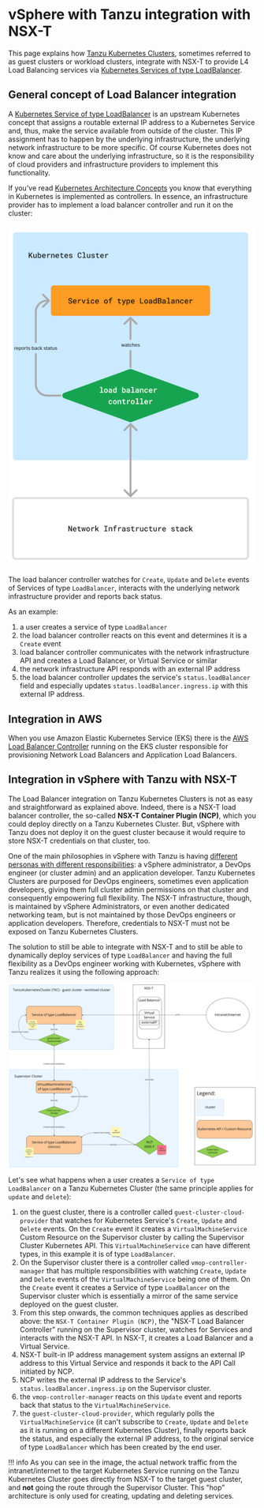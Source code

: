 # vSphere with Tanzu integration with NSX-T

This page explains how [Tanzu Kubernetes Clusters](https://docs.vmware.com/en/VMware-vSphere/7.0/vmware-vsphere-with-tanzu/GUID-4D0D375F-C001-4F1D-AAB1-1789C5577A94.html), sometimes referred to as guest clusters or workload clusters, integrate with NSX-T to provide L4 Load Balancing services via [Kubernetes Services of type LoadBalancer](https://kubernetes.io/docs/concepts/services-networking/service/#loadbalancer).

## General concept of Load Balancer integration

A [Kubernetes Service of type LoadBalancer](https://kubernetes.io/docs/concepts/services-networking/service/#loadbalancer) is an upstream Kubernetes concept that assigns a routable external IP address to a Kubernetes Service and, thus, make the service available from outside of the cluster. This IP assignment has to happen by the underlying infrastructure, the underlying network infrastructure to be more specific. Of course Kubernetes does not know and care about the underlying infrastructure, so it is the responsibility of cloud providers and infrastructure providers to implement this functionality.

If you've read [Kubernetes Architecture Concepts](./../kubernetes/architecture-concepts.md) you know that everything in Kubernetes is implemented as controllers. In essence, an infrastructure provider has to implement a load balancer controller and run it on the cluster:

![Generic Load Balancer Controller](images/generic-load-balancer-controller.png)

The load balancer controller watches for `Create`, `Update` and `Delete` events of Services of type `LoadBalancer`, interacts with the underlying network infrastructure provider and reports back status.

As an example:

1. a user creates a service of type `LoadBalancer`
1. the load balancer controller reacts on this event and determines it is a `Create` event
1. load balancer controller communicates with the network infrastructure API and creates a Load Balancer, or Virtual Service or similar
1. the network infrastructure API responds with an external IP address
1. the load balancer controller updates the service's `status.loadBalancer` field and especially updates `status.loadBalancer.ingress.ip` with this external IP address.

## Integration in AWS

When you use Amazon Elastic Kubernetes Service (EKS) there is the [AWS Load Balancer Controller](https://kubernetes-sigs.github.io/aws-load-balancer-controller/v2.8/) running on the EKS cluster responsible for provisioning Network Load Balancers and Application Load Balancers.

## Integration in vSphere with Tanzu with NSX-T

The Load Balancer integration on Tanzu Kubernetes Clusters is not as easy and straightforward as explained above. Indeed, there is a NSX-T load balancer controller, the so-called **NSX-T Container Plugin (NCP)**, which you could deploy directly on a Tanzu Kubernetes Cluster. But, vSphere with Tanzu does not deploy it on the guest cluster because it would require to store NSX-T credentials on that cluster, too.

One of the main philosophies in vSphere with Tanzu is having [different personas with different responsibilities](https://docs.vmware.com/en/VMware-vSphere/8.0/vsphere-with-tanzu-concepts-planning/GUID-70CAF0BB-1722-4526-9CE7-D5C92C15D7D0.html): a vSphere administrator, a DevOps engineer (or cluster admin) and an application developer. Tanzu Kubernetes Clusters are purposed for DevOps engineers, sometimes even application developers, giving them full cluster admin permissions on that cluster and consequently empowering full flexibility. The NSX-T infrastructure, though, is maintained by vSphere Administrators, or even another dedicated networking team, but is not maintained by those DevOps engineers or application developers. Therefore, credentials to NSX-T must not be exposed on Tanzu Kubernetes Clusters.

The solution to still be able to integrate with NSX-T and to still be able to dynamically deploy services of type `LoadBalancer` and having the full flexibility as a DevOps engineer working with Kubernetes, vSphere with Tanzu realizes it using the following approach:

![vSphere with Tanzu integration with NSX-T](./images/tkgs-nsx-t-integration-ncp.jpeg)

Let's see what happens when a user creates a `Service of type LoadBalancer` on a Tanzu Kubernetes Cluster (the same principle applies for `update` and `delete`):

1. on the guest cluster, there is a controller called `guest-cluster-cloud-provider` that watches for Kubernetes Service's `Create`, `Update` and `Delete` events. On the `Create` event it creates a `VirtualMachineService` Custom Resource on the Supervisor cluster by calling the Supervisor Cluster Kubernetes API. This `VirtualMachineService` can have different types, in this example it is of type `LoadBalancer`.
1. On the Supervisor cluster there is a controller called `vmop-controller-manager` that has multiple responsibilities with watching `Create`, `Update` and `Delete` events of the `VirtualMachineService` being one of them. On the `Create` event it creates a Service of type `LoadBalancer` on the Supervisor cluster which is essentially a mirror of the same service deployed on the guest cluster.
1. From this step onwards, the common techniques applies as described above: the `NSX-T Container Plugin (NCP)`, the "NSX-T Load Balancer Controller" running on the Supervisor cluster, watches for Services and interacts with the NSX-T API. In NSX-T, it creates a Load Balancer and a Virtual Service.
1. NSX-T built-in IP address management system assigns an external IP address to this Virtual Service and responds it back to the API Call initiated by NCP.
1. NCP writes the external IP address to the Service's `status.loadBalancer.ingress.ip` on the Supervisor cluster.
1. the `vmop-controller-manager` reacts on this `Update` event and reports back that status to the `VirtualMachineService`.
1. the `guest-cluster-cloud-provider`, which regularly polls the `VirtualMachineService` (it can't subscribe to `Create`, `Update` and `Delete` as it is running on a different Kubernetes Cluster), finally reports back the status, and especially the external IP address, to the original service of type `LoadBalancer` which has been created by the end user.

!!! info
    As you can see in the image, the actual network traffic from the intranet/internet to the target Kubernetes Service running on the Tanzu Kubernetes Cluster goes directly from NSX-T to the target guest cluster, and **not** going the route through the Supervisor Cluster. This "hop" architecture is only used for creating, updating and deleting services.
